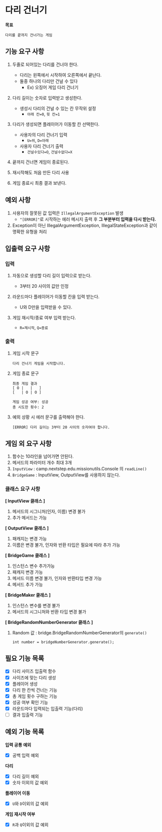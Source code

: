 # **다리 건너기**

**목표**
```
다리를 끝까지 건너가는 게임
```

## **기능 요구 사항**
1. 두줄로 되어있는 다리를 건너야 한다.
   - 다리는 왼쪽에서 시작하여 오른쪽에서 끝난다.
   - 둘중 하나의 다리만 건널 수 있다
     - Ex) 오징어 게임 다리 건너기
2. 다리 길이는 숫자로 입력받고 생성한다.
   - 생성시 다리의 건널 수 있는 칸 무작위 설정
     - `아래 칸=0`, `윗 칸=1`

    
3. 다리가 생성되면 플레이어가 이동할 칸 선택한다.
   - 사용자의 다리 건너기 입력
      - `U=위`, `D=아래`
    - 사용자 다리 건너기 출력
      - `건널수있다=O`, `건널수없다=X`

4. 끝까지 건너면 게임이 종료된다.
5. 재시작해도 처음 만든 다리 사용
6. 게임 종료시 최종 결과 보낸다.


## **예외 사항**
1. 사용자의 잘못된 값 입력은 `IllegalArgumentException` 발생
   - `"[ERROR]"`로 시작하는 에러 메시지 출력 후 **그 부분부터 입력을 다시 받는다.**
2. Exception이 아닌 IllegalArgumentException, IllegalStateException과 같이 명확한 유형을 처리



## **입출력 요구 사항**

### 입력
1. 자동으로 생성할 다리 길이 입력으로 받는다.
    - 3부터 20 사이의 값만 인정

2. 라운드마다 플레이어가 이동할 칸을 입력 받는다.
   - U와 D만을 입력받을 수 있다.
3. 게임 재시작/종료 여부 입력 받는다.
   - `R=재시작`, `Q=종료`

### 출력
1. 게임 시작 문구
   ```
   다리 건너기 게임을 시작합니다.
   ```
2. 게임 종료 문구
   ```
   최종 게임 결과
   [ O |   |   ]
   [   | O | O ]

   게임 성공 여부: 성공
   총 시도한 횟수: 2
   ```
3. 예외 상황 시 에러 문구를 출력해야 한다.
   ```
   [ERROR] 다리 길이는 3부터 20 사이의 숫자여야 합니다.
   ```

## 게임 외 요구 사항

1. 함수는 10라인을 넘어가면 안된다.
2. 메서드의 파라미터 개수 최대 3개
3. `InputView` : camp.nextstep.edu.missionutils.Console 의 `readLine()`
4. `BridgeGame` : InputView, OutputView를 사용하지 않는다.
### 클래스 요구 사항

**[ InputView 클래스 ]**
1. 메서드의 시그니처(인자, 이름) 변경 불가
2. 추가 메서드는 가능

**[ OutputView 클래스 ]**
1. 패캐지는 변경 가능
2. 이름은 변경 불가, 인자와 반환 타입은 필요에 따라 추가 가능

**[ BridgeGame 클래스 ]**
1. 인스턴스 변수 추가가능
2. 패캐지 변경 가능
3. 메서드 이름 변경 불가, 인자와 반환타입 변경 가능
4. 메서드 추가 가능

**[ BridgeMaker 클래스 ]**
1. 인스턴스 변수를 변경 불가
2. 메서드의 시그니처와 반환 타입 변경 불가

**[ BridgeRandomNumberGenerator 클래스 ]**
1. Random 값 : bridge.BridgeRandomNumberGenerator의 `generate()`
   ```
   int number = bridgeNumberGenerator.generate();
   ```

## **필요 기능 목록**
- [X] 다리 사이즈 입출력 함수
- [X] 사이즈에 맞는 다리 생성
- [X] 플레이어 생성
- [X] 다리 한 칸씩 건너는 기능
- [X] 총 게임 횟수 구하는 기능
- [X] 성공 여부 확인 기능
- [X] 라운드마다 입력되는 입출력 기능(다리)
- [ ] 결과 입출력 기능

## 예외 기능 목록
**입력 공통 예외**
- [X] 공백 입력 예외

**다리**
- [X] 다리 길이 예외
- [x] 숫자 이외의 값 예외

**플레이어 이동**
- [X] `U`와 `D`이외의 값 예외

**게임 재시작 여부**
- [X] `R`과 `Q`이외의 값 예외